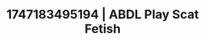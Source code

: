 ---
categories:
- Tasteful nudity
- Spiritual kink
- Lip biting
- Rough sex
- AI girlfriend fantasy
image: /assets/images/1747183495194.jpg
layout: post
seo:
  description: Featured content with exclusive ABDL Play, Scat Fetish. HD images available.
  keywords: ABDL Play, Scat Fetish
  og_image: /assets/images/1747183495194.jpg
  schema_type: VisualArtwork
tags:
- ABDL Play
- Scat Fetish
- '#1747183495194'
title: 1747183495194 | ABDL Play Scat Fetish
---